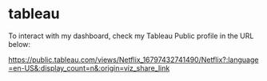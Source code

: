# tableau

To interact with my dashboard, check my Tableau Public profile in the URL below:

https://public.tableau.com/views/Netflix_16797432741490/Netflix?:language=en-US&:display_count=n&:origin=viz_share_link
